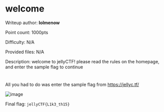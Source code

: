 # welcome
Writeup author: **lolmenow**

Point count: 1000pts

Difficulty: N/A

Provided files: N/A 

Description: welcome to jellyCTF! please read the rules on the homepage, and enter the sample flag to continue
# 

All you had to do was enter the sample flag from https://jellyc.tf/

![image](https://github.com/sa1181405/pbchocolate-private-writeups/assets/170969470/de39e5a3-4d16-41ec-a1a7-5d975a2696f6)

Final flag: `jellyCTF{L1k3_th15}`
